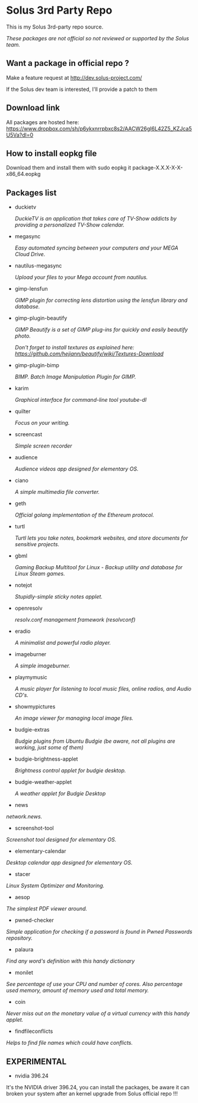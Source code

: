 # Solus 3rd Party Repo

This is my Solus 3rd-party repo source. 

*These packages are not official so not reviewed or supported by the Solus team.*

## Want a package in official repo ?

Make a feature request at <http://dev.solus-project.com/>

If the Solus dev team is interested, I'll provide a patch to them

## Download link

All packages are hosted here: <https://www.dropbox.com/sh/p6ykxnrrpbxc8s2/AACW26gI6L42Z5_KZJca5U5Va?dl=0>

## How to install eopkg file

Download them and install them with sudo eopkg it package-X.X.X-X-X-x86_64.eopkg

## Packages list

- duckietv

  _DuckieTV is an application that takes care of TV-Show addicts by providing a personalized TV-Show calendar._

- megasync

  _Easy automated syncing between your computers and your MEGA Cloud Drive._

- nautilus-megasync

  _Upload your files to your Mega account from nautilus._

- gimp-lensfun

  _GIMP plugin for correcting lens distortion using the lensfun library and database._

- gimp-plugin-beautify

  _GIMP Beautify is a set of GIMP plug-ins for quickly and easily beautify photo._

  *Don't forget to install textures as explained here: <https://github.com/hejiann/beautify/wiki/Textures-Download>*

- gimp-plugin-bimp

  _BIMP. Batch Image Manipulation Plugin for GIMP._

- karim

  _Graphical interface for command-line tool youtube-dl_

- quilter

  _Focus on your writing._

- screencast

  _Simple screen recorder_

- audience

  _Audience videos app designed for elementary OS._

- ciano

  _A simple multimedia file converter._

- geth

  _Official golang implementation of the Ethereum protocol._

- turtl

  _Turtl lets you take notes, bookmark websites, and store documents for sensitive projects._

- gbml

  _Gaming Backup Multitool for Linux - Backup utility and database for Linux Steam games._

- notejot

  _Stupidly-simple sticky notes applet._

- openresolv

  _resolv.conf management framework (resolvconf)_

- eradio

  _A minimalist and powerful radio player._

- imageburner

  _A simple imageburner._

- playmymusic

  _A music player for listening to local music files, online radios, and Audio CD's._

- showmypictures

  _An image viewer for managing local image files._

- budgie-extras

  _Budgie plugins from Ubuntu Budgie (be aware, not all plugins are working, just some of them)_

- budgie-brightness-applet

  _Brightness control applet for budgie desktop._

- budgie-weather-applet

  _A weather applet for Budgie Desktop_

- news

 _network.news._

- screenshot-tool

 _Screenshot tool designed for elementary OS._

- elementary-calendar

 _Desktop calendar app designed for elementary OS._

- stacer

 _Linux System Optimizer and Monitoring._

- aesop

 _The simplest PDF viewer around._

 - pwned-checker

 _Simple application for checking if a password is found in Pwned Passwords repository._

- palaura

 _Find any word's definition with this handy dictionary_

 - monilet

 _See percentage of use your CPU and number of cores. Also percentage used memory, amount of memory used and total memory._

 - coin

 _Never miss out on the monetary value of a virtual currency with this handy applet._

 - findfileconflicts

 _Helps to find file names which could have conflicts._

## EXPERIMENTAL

 - nvidia 396.24

It's the NVIDIA driver 396.24, you can install the packages, be aware it can broken your system after an kernel upgrade from Solus official repo !!!
